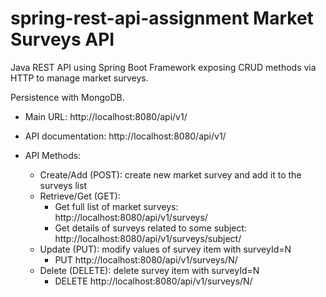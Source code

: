 # spring-rest-api-assignment Market Surveys API

Java REST API using Spring Boot Framework exposing CRUD methods via HTTP to manage market surveys.

Persistence with MongoDB.

- Main URL: http://localhost:8080/api/v1/
- API documentation: http://localhost:8080/api/v1/

- API Methods:
	- Create/Add (POST): create new market survey and add it to the surveys list
	- Retrieve/Get (GET):
		- Get full list of market surveys: http://localhost:8080/api/v1/surveys/
		- Get details of surveys related to some subject: http://localhost:8080/api/v1/surveys/subject/
	- Update (PUT): modify values of survey item with surveyId=N
		- PUT http://localhost:8080/api/v1/surveys/N/
	- Delete (DELETE): delete survey item with surveyId=N
		- DELETE http://localhost:8080/api/v1/surveys/N/

